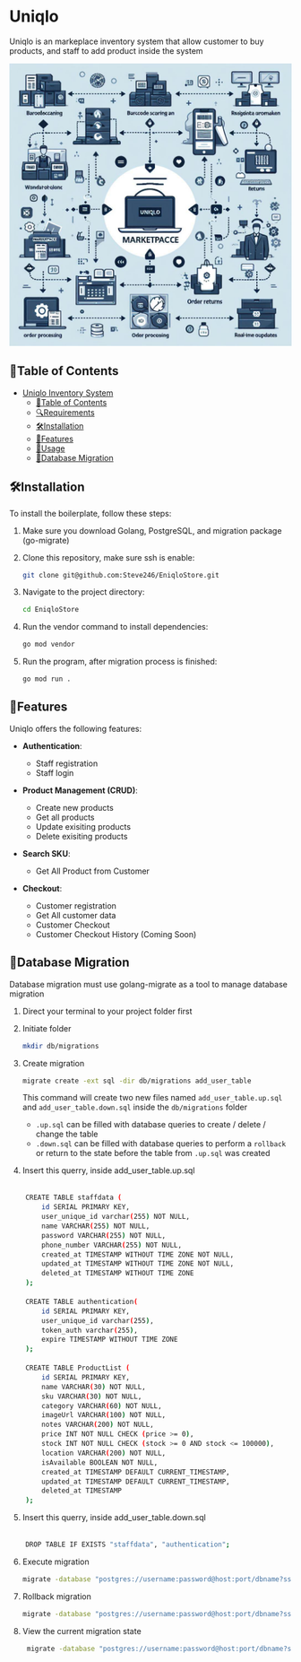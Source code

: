 # Uniqlo 

Uniqlo is an markeplace inventory system that allow customer to buy products, and staff to add product inside the system

![Unqilo](UniqloImage.jpg)

## 📜Table of Contents

- [Uniqlo Inventory System](#Uniqlo)
  - [📜Table of Contents](#table-of-contents)
  - [🔍Requirements](#requirements)
  - [🛠️Installation](#️installation)
  - [🌟Features](#features)
  - [🚀Usage](#usage)
  - [💾Database Migration](#database-migration)

## 🛠️Installation

To install the boilerplate, follow these steps:

1. Make sure you download Golang, PostgreSQL, and migration package (go-migrate)

2. Clone this repository, make sure ssh is enable:

   ```bash
   git clone git@github.com:Steve246/EniqloStore.git
   ```

3. Navigate to the project directory:

   ```bash
   cd EniqloStore
   ```

4. Run the vendor command to install dependencies:
   ```bash
   go mod vendor
   ```

5. Run the program, after migration process is finished:
   ```bash
   go mod run .
   ```

## 🌟Features

Uniqlo offers the following features:

- **Authentication**:
  - Staff registration
  - Staff login
- **Product Management (CRUD)**:
  - Create new products
  - Get all products
  - Update exisiting products
  - Delete exisiting products
- **Search SKU**:
  - Get All Product from Customer

- **Checkout**:
  - Customer registration
  - Get All customer data
  - Customer Checkout
  - Customer Checkout History (Coming Soon)

## 💾Database Migration

Database migration must use golang-migrate as a tool to manage database migration

1. Direct your terminal to your project folder first
2. Initiate folder
   ```bash
   mkdir db/migrations
   ```
3. Create migration

   ```bash
   migrate create -ext sql -dir db/migrations add_user_table
   ```

   This command will create two new files named `add_user_table.up.sql` and `add_user_table.down.sql` inside the `db/migrations` folder

   - `.up.sql` can be filled with database queries to create / delete / change the table
   - `.down.sql` can be filled with database queries to perform a `rollback` or return to the state before the table from `.up.sql` was created

4. Insert this querry, inside add_user_table.up.sql

``` bash

    CREATE TABLE staffdata (
        id SERIAL PRIMARY KEY,
        user_unique_id varchar(255) NOT NULL,
        name VARCHAR(255) NOT NULL,
        password VARCHAR(255) NOT NULL,
        phone_number VARCHAR(255) NOT NULL, 
        created_at TIMESTAMP WITHOUT TIME ZONE NOT NULL,
        updated_at TIMESTAMP WITHOUT TIME ZONE NOT NULL,
        deleted_at TIMESTAMP WITHOUT TIME ZONE
    );

    CREATE TABLE authentication(
        id SERIAL PRIMARY KEY,
        user_unique_id varchar(255),
        token_auth varchar(255),
        expire TIMESTAMP WITHOUT TIME ZONE
    );

    CREATE TABLE ProductList (
        id SERIAL PRIMARY KEY,
        name VARCHAR(30) NOT NULL,
        sku VARCHAR(30) NOT NULL,
        category VARCHAR(60) NOT NULL,
        imageUrl VARCHAR(100) NOT NULL,
        notes VARCHAR(200) NOT NULL,
        price INT NOT NULL CHECK (price >= 0),
        stock INT NOT NULL CHECK (stock >= 0 AND stock <= 100000),
        location VARCHAR(200) NOT NULL,
        isAvailable BOOLEAN NOT NULL,
        created_at TIMESTAMP DEFAULT CURRENT_TIMESTAMP,
        updated_at TIMESTAMP DEFAULT CURRENT_TIMESTAMP,
        deleted_at TIMESTAMP
    );

```


5. Insert this querry, inside add_user_table.down.sql

```bash 

    DROP TABLE IF EXISTS "staffdata", "authentication";

```

6. Execute migration

   ```bash
   migrate -database "postgres://username:password@host:port/dbname?sslmode=disable" -path db/migrations up
   ```

7. Rollback migration

   ```bash
   migrate -database "postgres://username:password@host:port/dbname?sslmode=disable" -path db/migrations dow
   ```

8. View the current migration state
   ```bash
    migrate -database "postgres://username:password@host:port/dbname?sslmode=disable" version
   ```
